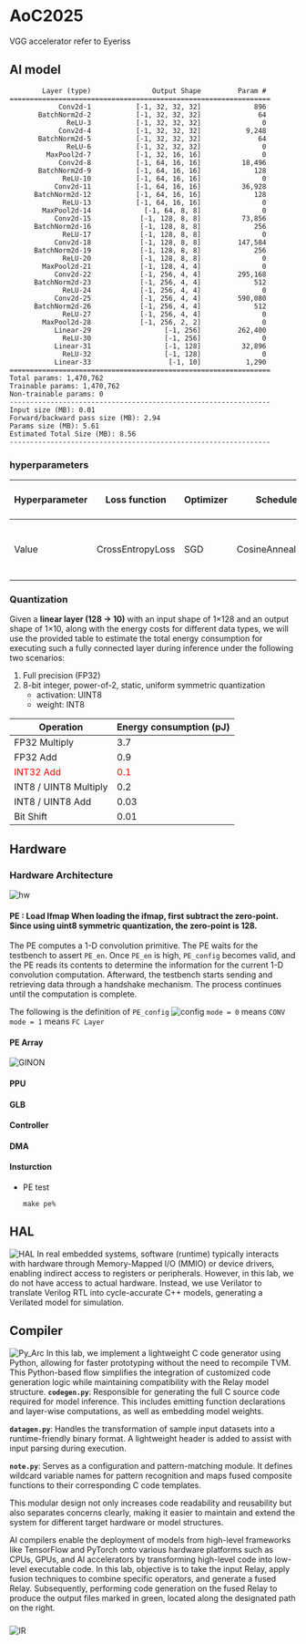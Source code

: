 # AoC2025
VGG accelerator refer to Eyeriss

## AI model 
    
            Layer (type)               Output Shape         Param #
    ================================================================
                Conv2d-1           [-1, 32, 32, 32]             896
           BatchNorm2d-2           [-1, 32, 32, 32]              64
                  ReLU-3           [-1, 32, 32, 32]               0
                Conv2d-4           [-1, 32, 32, 32]           9,248
           BatchNorm2d-5           [-1, 32, 32, 32]              64
                  ReLU-6           [-1, 32, 32, 32]               0
             MaxPool2d-7           [-1, 32, 16, 16]               0
                Conv2d-8           [-1, 64, 16, 16]          18,496
           BatchNorm2d-9           [-1, 64, 16, 16]             128
                 ReLU-10           [-1, 64, 16, 16]               0
               Conv2d-11           [-1, 64, 16, 16]          36,928
          BatchNorm2d-12           [-1, 64, 16, 16]             128
                 ReLU-13           [-1, 64, 16, 16]               0
            MaxPool2d-14             [-1, 64, 8, 8]               0
               Conv2d-15            [-1, 128, 8, 8]          73,856
          BatchNorm2d-16            [-1, 128, 8, 8]             256
                 ReLU-17            [-1, 128, 8, 8]               0
               Conv2d-18            [-1, 128, 8, 8]         147,584
          BatchNorm2d-19            [-1, 128, 8, 8]             256
                 ReLU-20            [-1, 128, 8, 8]               0
            MaxPool2d-21            [-1, 128, 4, 4]               0
               Conv2d-22            [-1, 256, 4, 4]         295,168
          BatchNorm2d-23            [-1, 256, 4, 4]             512
                 ReLU-24            [-1, 256, 4, 4]               0
               Conv2d-25            [-1, 256, 4, 4]         590,080
          BatchNorm2d-26            [-1, 256, 4, 4]             512
                 ReLU-27            [-1, 256, 4, 4]               0
            MaxPool2d-28            [-1, 256, 2, 2]               0
               Linear-29                  [-1, 256]         262,400
                 ReLU-30                  [-1, 256]               0
               Linear-31                  [-1, 128]          32,896
                 ReLU-32                  [-1, 128]               0
               Linear-33                   [-1, 10]           1,290
    ================================================================
    Total params: 1,470,762
    Trainable params: 1,470,762
    Non-trainable params: 0
    ----------------------------------------------------------------
    Input size (MB): 0.01
    Forward/backward pass size (MB): 2.94
    Params size (MB): 5.61
    Estimated Total Size (MB): 8.56
    ----------------------------------------------------------------
### hyperparameters 
| Hyperparameter | Loss function | Optimizer | Scheduler | Weight decay or Momentum | Epoch |
| -------------- | ------------- | --------- | --------- | ------------------------ | ----- |
| Value          |CrossEntropyLoss|SGD|CosineAnnealingLR|Weight decay : 5e-4, Momentum : 0.9|50|


### Quantization
Given a **linear layer (128 → 10)** with an input shape of 1×128 and an output shape of 1×10, along with the energy costs for different data types, we will use the provided table to estimate the total energy consumption for executing such a fully connected layer during inference under the following two scenarios:

1. Full precision (FP32)
2. 8-bit integer, power-of-2, static, uniform symmetric quantization
    - activation: UINT8
    - weight: INT8


| Operation                        | Energy consumption (pJ)    |
| -------------------------------- | -------------------------- |
| FP32 Multiply                    | 3.7                        |
| FP32 Add                         | 0.9                        |
| <font color=red>INT32 Add</font> | <font color=red>0.1</font> |
| INT8 / UINT8 Multiply            | 0.2                        |
| INT8 / UINT8 Add                 | 0.03                       |
| Bit Shift                        | 0.01                       |

## Hardware
### Hardware Architecture
![hw](./picture/Hardware_Design.png)
#### PE : Load Ifmap When loading the ifmap, first subtract the zero-point. Since using uint8 symmetric quantization, the zero-point is 128.

The PE computes a 1-D convolution primitive. The PE waits for the testbench to assert `PE_en`. Once `PE_en` is high, `PE_config` becomes valid, and the PE reads its contents to determine the information for the current 1-D convolution computation. Afterward, the testbench starts sending and retrieving data through a handshake mechanism. The process continues until the computation is complete.

The following is the definition of `PE_config`
![config](./picture/image.png)
`mode = 0` means `CONV`
`mode = 1` means `FC Layer`

#### PE Array
![GINON](./picture/GINON.png)

#### PPU

#### GLB

#### Controller

#### DMA

#### Insturction
- PE test
    ```
    make pe%
    ```

## HAL
![HAL](./picture/HAL_structrue.png)
In real embedded systems, software (runtime) typically interacts with hardware through Memory-Mapped I/O (MMIO) or device drivers, enabling indirect access to registers or peripherals. However, in this lab, we do not have access to actual hardware. Instead, we use Verilator to translate Verilog RTL into cycle-accurate C++ models, generating a Verilated model for simulation.

## Compiler
![Py_Arc](./picture/CodeArc.png)
In this lab, we implement a lightweight C code generator using Python, allowing for faster prototyping without the need to recompile TVM. This Python-based flow simplifies the integration of customized code generation logic while maintaining compatibility with the Relay model structure.
**`codegen.py`**: Responsible for generating the full C source code required for model inference. This includes emitting function declarations and layer-wise computations, as well as embedding model weights.

**`datagen.py`**: Handles the transformation of sample input datasets into a runtime-friendly binary format. A lightweight header is added to assist with input parsing during execution.

**`note.py`**: Serves as a configuration and pattern-matching module. It defines wildcard variable names for pattern recognition and maps fused composite functions to their corresponding C code templates.

This modular design not only increases code readability and reusability but also separates concerns clearly, making it easier to maintain and extend the system for different target hardware or model structures.

AI compilers enable the deployment of models from high-level frameworks like TensorFlow and PyTorch onto various hardware platforms such as CPUs, GPUs, and AI accelerators by transforming high-level code into low-level executable code.
In this lab, objective is to take the input Relay, apply fusion techniques to combine specific operators, and generate a fused Relay. Subsequently, performing code generation on the fused Relay to produce the output files marked in green, located along the designated path on the right.

### 
![IR](./picture/IR_afterfuse.svg)

